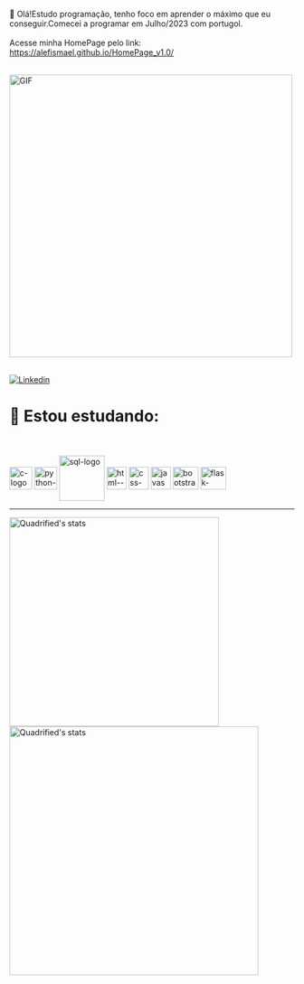 👋 Olá!Estudo programação, tenho foco em aprender o máximo que eu conseguir.Comecei a programar em Julho/2023 com portugol.
</br></br>
Acesse minha HomePage pelo link: https://alefismael.github.io/HomePage_v1.0/
</br></br>

<div><img align="center" alt="GIF" src="https://github.com/aLefiSmael/aLefiSmael/assets/151590805/763b5dc7-7566-4849-a2f5-a5cb78556266" width="500"/></div>
</br>

[![Linkedin](https://img.shields.io/badge/LinkedIn-0077B5?style=for-the-badge&logo=linkedin&logoColor=white)](https://www.linkedin.com/in/%C3%A1lef-ismael-80635a246/)

<h1>🚀 Estou estudando:</h1>

</br></br>
    <img align="center" alt="c-logo" src="https://img.shields.io/badge/C-00599C?style=for-the-badge&logo=c&logoColor=white" height="40"/>
    <img align="center" alt="python-logo" src="https://img.shields.io/badge/Python-14354C?style=for-the-badge&logo=python&logoColor=white" height="40" />
    <img align="center" alt="sql-logo" src="https://github.com/aLefiSmael/aLefiSmael/assets/151590805/fee89f47-1cde-4994-81ea-718e8d18b83f" width="80" height="80"/>
    <img align="center" alt="html--logo" src="https://github.com/aLefiSmael/aLefiSmael/assets/151590805/cd57ca19-528b-45f2-8896-41697b47cfb5" width="35" height="40"/>
    <img align="center" alt="css-logo" src="https://github.com/aLefiSmael/aLefiSmael/assets/151590805/91d834ce-189c-4bc8-9aeb-5651a81ce2e5" width="35" height="40"/>
    <img align="center" alt="javascript-logo" src="https://github.com/aLefiSmael/aLefiSmael/assets/151590805/d0dca15c-4231-44f8-9a4d-c79e2539eafa" width="35" height="40"/>
    <img align="center" alt="bootstrap-logo" src="https://github.com/aLefiSmael/aLefiSmael/assets/151590805/d257eed0-966c-4699-b84b-cbbfd0a1c391" width="45" height="40"/>
    <img align="center" alt="flask-logo" src="https://github.com/aLefiSmael/aLefiSmael/assets/151590805/4d49da7d-2f6b-47cb-b796-dd0fc6ed22ef" width="45" height="40"/>
    
    
<hr>


<img align="left" src="https://github-readme-stats.anuraghazra1.vercel.app/api?username=aLefiSmael&show_icons=true&include_all_commits=true&theme=tokyonight" alt="Quadrified's stats" width="370"/>

<img align="rigth" src="https://github-readme-stats-anuraghazra1.vercel.app/api/top-langs/?username=aLefiSmael&layout=compact&theme=tokyonight" alt="Quadrified's stats" width="440"/>
</br> 
